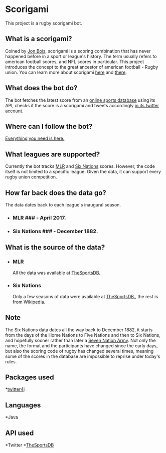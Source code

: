 # Scorigami
This project is a rugby scorigami bot.

## What is a scorigami?
Coined by [Jon Bois](https://en.wikipedia.org/wiki/Jon_Bois), scorigami is a scoring combination that has never happened before in a sport or league's history. The term usually refers to american football scores, and NFL scores in particular. This project introduces the concept to the great ancestor of american football - Rugby union.
You can learn more about scorigami [here](https://en.wikipedia.org/wiki/Scorigami) and [there](https://www.youtube.com/watch?v=9l5C8cGMueY).

## What does the bot do?
The bot fetches the latest score from an [online sports database](https://www.thesportsdb.com/) using its API, checks if the score is a scorigami and tweets accordingly [in its twitter account.](https://linktr.ee/Scorigami)

## Where can I follow the bot?
[Everything you need is here.](https://linktr.ee/Scorigami)

## What leagues are supported?
Currently the bot tracks [MLR](https://en.wikipedia.org/wiki/Major_League_Rugby) and [Six Nations](https://en.wikipedia.org/wiki/Six_Nations_Championship) scores. However, the code itself is not limited to a specific league. Given the data, it can support every rugby union competition.

## How far back does the data go?
The data dates back to each league's inaugural season.
* ### MLR ### - April 2017.
* ### Six Nations ### - December 1882.

## What is the source of the data?

* ### MLR
  All the data was available at [TheSportsDB.](https://www.thesportsdb.com/)

* ### Six Nations
  Only a few seasons of data were available at [TheSportsDB.](https://www.thesportsdb.com/), the rest is from Wikipedia.

## Note
The Six Nations data dates all the way back to December 1882, it starts from the days of the Home Nations to Five Nations and then to Six Nations, and hopefully sooner rather than later a [Seven Nation Army](https://www.youtube.com/watch?v=0J2QdDbelmY). Not only the name, the format and the participants have changed since the early days, but also the scoring code of rugby has changed several times, meaning some of the scores in the database are impossible to reprise under today's rules.

## Packages used
   *[twitter4j](https://twitter4j.org/en/index.html)
 
## Languages
   *Java
   
## API used
   *Twitter
   *[TheSportsDB](https://www.thesportsdb.com/)

